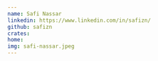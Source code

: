 ```yaml
---
name: Safi Nassar
linkedin: https://www.linkedin.com/in/safizn/
github: safizn
crates:
home:
img: safi-nassar.jpeg
---
```

